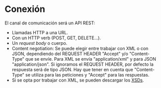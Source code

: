 # Conexión

El canal de comunicación será un API REST:

- Llamadas HTTP a una URL.
- Con un HTTP verb (POST, GET, DELETE...).
- Un *request body* o cuerpo.
- Content negotiation: Se puede elegir entre trabajar con XML o con JSON, dependiendo del REQUEST HEADER "Accept" y/o "Content-Type" que se envíe. Para XML se envía "application/xml" y para JSON "application/json". Si ignoramos el REQUEST HEADER, por defecto la respuesta será de tipo JSON. Hay que tener en cuenta que "Content-Type" se utiliza para las peticiones y "Accept" para las respuestas.
- Si se opta por trabajar con XML, se pueden descargar los [XSDs](http://www.123.com).
